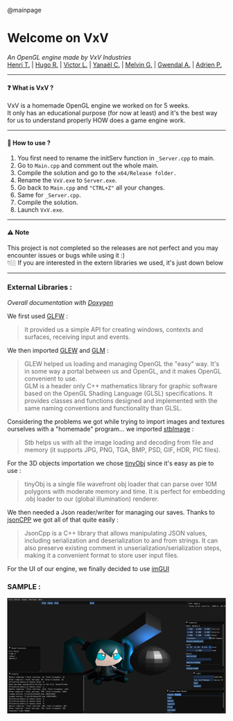 @mainpage
# Welcome on VxV
*An OpenGL engine made by VxV Industries*   
[Henri T.](https://github.com/46Yuu) | [Hugo R.](https://github.com/Hroycode) | [Victor L.](https://github.com/Draknut) | [Yanaël C.](https://github.com/Dranemo) | [Melvin G.](https://github.com/Mguellaff) | [Gwendal A.](https://github.com/LiLPray) | [Adrien P.](https://github.com/Kybrien)
***
#### ❓ What is VxV ?
VxV is a homemade OpenGL engine we worked on for 5 weeks.   
It only has an educational purpose (for now at least) and it's the best way for us to understand properly HOW does a game engine work.   
***
#### 💬 How to use ?
1) You first need to rename the initServ function in `_Server.cpp` to main.
2) Go to `Main.cpp` and comment out the whole main.
3) Compile the solution and go to the `x64/Release folder.`
4) Rename the `VxV.exe` to `Server.exe`.
5) Go back to `Main.cpp` and `"CTRL+Z"` all your changes.
6) Same for `_Server.cpp`.
7) Compile the solution.
8) Launch `VxV.exe`.

***
#### ⚠️ Note
This project is not completed so the releases are not perfect and you may encounter issues or bugs while using it :)   
👇🏼 If you are interested in the extern libraries we used, it's just down below   
***
### External Libraries :   
*Overall documentation with [Doxygen](https://www.doxygen.nl)*   

We first used [GLFW](https://www.glfw.org/) :
> It provided us a simple API for creating windows, contexts and surfaces, receiving input and events.   

We then imported [GLEW](https://glew.sourceforge.net/) and [GLM](https://github.com/g-truc/glm) :
> GLEW helped us loading and managing OpenGL the "easy" way. It's in some way a portal between us and OpenGL, and it makes OpenGL convenient to use.   
> GLM is a header only C++ mathematics library for graphic software based on the OpenGL Shading Language (GLSL) specifications. It provides classes and functions designed and implemented with the same naming conventions and functionality than GLSL.

Considering the problems we got while trying to import images and textures ourselves with a "homemade" program... we imported [stbImage](https://github.com/nothings/stb) :
> Stb helps us with all the image loading and decoding from file and memory (it supports JPG, PNG, TGA, BMP, PSD, GIF, HDR, PIC files).

For the 3D objects importation we chose [tinyObj](https://github.com/tinyobjloader/tinyobjloader) since it's easy as pie to use :
> tinyObj is a single file wavefront obj loader that can parse over 10M polygons with moderate memory and time. It is perfect for embedding .obj loader to our (global illumination) renderer.

We then needed a Json reader/writer for managing our saves. Thanks to [jsonCPP](https://github.com/open-source-parsers/jsoncpp) we got all of that quite easily :
> JsonCpp is a C++ library that allows manipulating JSON values, including serialization and deserialization to and from strings.
> It can also preserve existing comment in unserialization/serialization steps, making it a convenient format to store user input files.   

For the UI of our engine, we finally decided to use [imGUI](https://github.com/ocornut/imgui)   

### SAMPLE :    
![Screenshot](Images/VxV_Sample.png)

